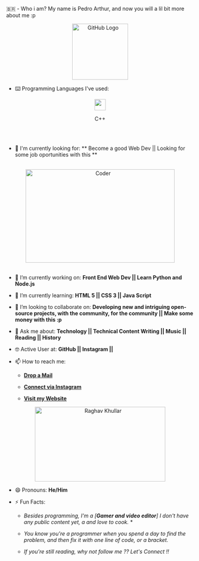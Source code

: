🇧🇷 -  Who i am? My name is Pedro Arthur, and now you will a lil bit more about me :p

<div align="center">
<img src="https://github.com/raghavk16/raghavk16/blob/master/octo.gif" alt="GitHub Logo" width="150" height="150" />
</div>

- ⌨️ Programming Languages I've used:

<div align="center">
  <img src = 'https://github.com/RaghavK16/RaghavK16/blob/master/images/js.svg' width='30'/> <p>C++</p>
</div>

<br/><br/>
- 🙌 I'm currently looking for: ** Become a good Web Dev || Looking for some job oportunities with this ** 
<br/>

<div align="center">
<img src="https://github.com/raghavk16/raghavk16/blob/master/coderman.gif" alt="Coder" width="400" height="250" />
</div>
<br/>

- 🔭 I’m currently working on: **Front End Web Dev || Learn Python and Node.js**

- 🌱 I’m currently learning: **HTML 5 || CSS 3 || Java Script**

- 👯 I’m looking to collaborate on: **Developing new and intriguing open-source projects, with the community, for the community || Make some money with this :p**

- 💬 Ask me about: **Technology || Technical Content Writing || Music || Reading || History**

- 🤓 Active User at: **GitHub || Instagram ||**

- 📫 How to reach me:

    * [**Drop a Mail**](mailto:gxp14426@gmail.com)

    * [**Connect via Instagram**](https://www.instagram.com/pedros_u/)

    * [**Visit my Website**](https://mreclipse12.github.io/3xp/)
    
<div align="center">
<img src="https://github.com/raghavk16/raghavk16/blob/master/connected.gif" alt="Raghav Khullar" width="350" height="200" />
</div>

- 😄 Pronouns: **He/Him**

- ⚡ Fun Facts: 

    * *Besides programming, I'm a [**Gamer and video editor**] I don't have any public content yet, a and love to cook.* *

    * *You know you're a programmer when you spend a day to find the problem, and then fix it with one line of code, or a bracket.*
    
    * *If you're still reading, why not follow me ?? Let's Connect !!*
